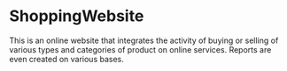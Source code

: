 # ShoppingWebsite
This is an online website that integrates the activity of buying or selling of various types and categories of product on online services. Reports are even created on various bases.
